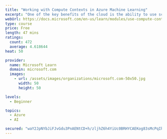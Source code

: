 ```yaml
---
title: "Working with Compute Contexts in Azure Machine Learning"
excerpt: "One of the key benefits of the cloud is the ability to use scalable, on-demand compute resources for cost-effective processing of large data. In this module, you'll learn how to use cloud compute in Azure Machine Learning to run training experiments at scale."
webUrl: https://docs.microsoft.com/en-us/learn/modules/use-compute-contexts-in-aml/
type: course
price: Free
length: 47 mins
ratings:
  count: 472
  average: 4.618644
heat: 50

provider:
  name: Microsoft Learn
  domain: microsoft.com
  images:
    - url: /assets/images/organizations/microsoft.com-50x50.jpg
      width: 50
      height: 50

levels:
  - Beginner

topics:
  - Azure
  - AI

secured: "waY2JpNYbJiFJvGdu3PnAENtCD+h/zljhZ6h4YiUc0BRHYCAEKog83sMcPqIhz/zlhu9k1q50LAvEkxRRdF8WApv4qhV2UxJMTQlnTayzK9qijsCKc49GshNNSmwvO2kPLLnR8OQAm7uzJd/ZBsI5q+T58b7KfBFtDdStTZL89sGlTfPQ0MnDQlSt73UB5srvnDraESfRR2IJFCvhE72XnHV3IGqgLkat7ExDP2SZI0n/DMybnAkzPh+waV4HepQRxdOkfnpZ1QeunTeovnU2A3kSED9m8450ZG83hzK6KKG5qLXlXVSUuxZQA4o7b4bFZFMkBgK886cROTtSNwl3MLV2qczmtkasYTA0+zRe6Epj2cWNGIZsS9SOud3jLpvMxqVn63FmDIMexHYD7F6Zg==;CTLeLt4VPHGt4otD80pJDQ=="
---
```


